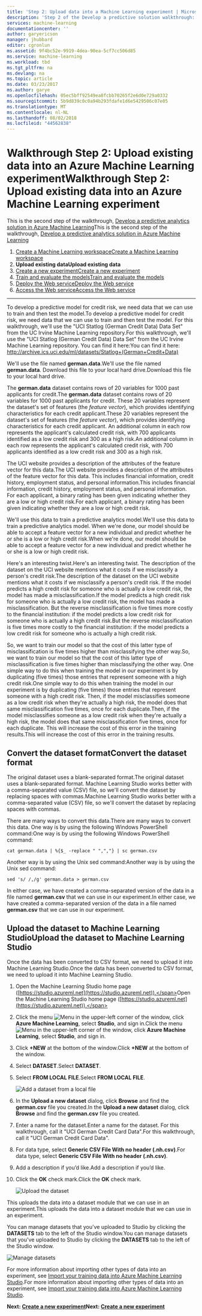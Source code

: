 ```yaml
---
title: 'Step 2: Upload data into a Machine Learning experiment | Microsoft Docs'
description: 'Step 2 of the Develop a predictive solution walkthrough: Upload stored public data into Azure Machine Learning Studio.'
services: machine-learning
documentationcenter: ''
author: garyericson
manager: jhubbard
editor: cgronlun
ms.assetid: 9f4bc52e-9919-4dea-90ea-5cf7cc506d85
ms.service: machine-learning
ms.workload: tbd
ms.tgt_pltfrm: na
ms.devlang: na
ms.topic: article
ms.date: 03/23/2017
ms.author: garye
ms.openlocfilehash: 05ec5bff92549ea8fcbb70265f2e6d0e729a0332
ms.sourcegitcommit: 5b9d839c0c0a94b293fdafe1d6e5429506c07e05
ms.translationtype: MT
ms.contentlocale: nl-NL
ms.lasthandoff: 08/02/2018
ms.locfileid: "44562838"
---
```

# <a name="walkthrough-step-2-upload-existing-data-into-an-azure-machine-learning-experiment"></a><span data-ttu-id="08044-103">Walkthrough Step 2: Upload existing data into an Azure Machine Learning experiment</span><span class="sxs-lookup"><span data-stu-id="08044-103">Walkthrough Step 2: Upload existing data into an Azure Machine Learning experiment</span></span>
<span data-ttu-id="08044-104">This is the second step of the walkthrough, [Develop a predictive analytics solution in Azure Machine Learning](machine-learning-walkthrough-develop-predictive-solution.md)</span><span class="sxs-lookup"><span data-stu-id="08044-104">This is the second step of the walkthrough, [Develop a predictive analytics solution in Azure Machine Learning](machine-learning-walkthrough-develop-predictive-solution.md)</span></span>

1. [<span data-ttu-id="08044-105">Create a Machine Learning workspace</span><span class="sxs-lookup"><span data-stu-id="08044-105">Create a Machine Learning workspace</span></span>](machine-learning-walkthrough-1-create-ml-workspace.md)
2. <span data-ttu-id="08044-106">**Upload existing data**</span><span class="sxs-lookup"><span data-stu-id="08044-106">**Upload existing data**</span></span>
3. [<span data-ttu-id="08044-107">Create a new experiment</span><span class="sxs-lookup"><span data-stu-id="08044-107">Create a new experiment</span></span>](machine-learning-walkthrough-3-create-new-experiment.md)
4. [<span data-ttu-id="08044-108">Train and evaluate the models</span><span class="sxs-lookup"><span data-stu-id="08044-108">Train and evaluate the models</span></span>](machine-learning-walkthrough-4-train-and-evaluate-models.md)
5. [<span data-ttu-id="08044-109">Deploy the Web service</span><span class="sxs-lookup"><span data-stu-id="08044-109">Deploy the Web service</span></span>](machine-learning-walkthrough-5-publish-web-service.md)
6. [<span data-ttu-id="08044-110">Access the Web service</span><span class="sxs-lookup"><span data-stu-id="08044-110">Access the Web service</span></span>](machine-learning-walkthrough-6-access-web-service.md)

- - -
<span data-ttu-id="08044-111">To develop a predictive model for credit risk, we need data that we can use to train and then test the model.</span><span class="sxs-lookup"><span data-stu-id="08044-111">To develop a predictive model for credit risk, we need data that we can use to train and then test the model.</span></span> <span data-ttu-id="08044-112">For this walkthrough, we'll use the "UCI Statlog (German Credit Data) Data Set" from the UC Irvine Machine Learning repository.</span><span class="sxs-lookup"><span data-stu-id="08044-112">For this walkthrough, we'll use the "UCI Statlog (German Credit Data) Data Set" from the UC Irvine Machine Learning repository.</span></span> <span data-ttu-id="08044-113">You can find it here:</span><span class="sxs-lookup"><span data-stu-id="08044-113">You can find it here:</span></span>  
<a href="http://archive.ics.uci.edu/ml/datasets/Statlog+(German+Credit+Data)">http://archive.ics.uci.edu/ml/datasets/Statlog+(German+Credit+Data)</a>

<span data-ttu-id="08044-114">We'll use the file named **german.data**.</span><span class="sxs-lookup"><span data-stu-id="08044-114">We'll use the file named **german.data**.</span></span> <span data-ttu-id="08044-115">Download this file to your local hard drive.</span><span class="sxs-lookup"><span data-stu-id="08044-115">Download this file to your local hard drive.</span></span>  

<span data-ttu-id="08044-116">The **german.data** dataset contains rows of 20 variables for 1000 past applicants for credit.</span><span class="sxs-lookup"><span data-stu-id="08044-116">The **german.data** dataset contains rows of 20 variables for 1000 past applicants for credit.</span></span> <span data-ttu-id="08044-117">These 20 variables represent the dataset's set of features (the *feature vector*), which provides identifying characteristics for each credit applicant.</span><span class="sxs-lookup"><span data-stu-id="08044-117">These 20 variables represent the dataset's set of features (the *feature vector*), which provides identifying characteristics for each credit applicant.</span></span> <span data-ttu-id="08044-118">An additional column in each row represents the applicant's calculated credit risk, with 700 applicants identified as a low credit risk and 300 as a high risk.</span><span class="sxs-lookup"><span data-stu-id="08044-118">An additional column in each row represents the applicant's calculated credit risk, with 700 applicants identified as a low credit risk and 300 as a high risk.</span></span>

<span data-ttu-id="08044-119">The UCI website provides a description of the attributes of the feature vector for this data.</span><span class="sxs-lookup"><span data-stu-id="08044-119">The UCI website provides a description of the attributes of the feature vector for this data.</span></span> <span data-ttu-id="08044-120">This includes financial information, credit history, employment status, and personal information.</span><span class="sxs-lookup"><span data-stu-id="08044-120">This includes financial information, credit history, employment status, and personal information.</span></span> <span data-ttu-id="08044-121">For each applicant, a binary rating has been given indicating whether they are a low or high credit risk.</span><span class="sxs-lookup"><span data-stu-id="08044-121">For each applicant, a binary rating has been given indicating whether they are a low or high credit risk.</span></span> 

<span data-ttu-id="08044-122">We'll use this data to train a predictive analytics model.</span><span class="sxs-lookup"><span data-stu-id="08044-122">We'll use this data to train a predictive analytics model.</span></span> <span data-ttu-id="08044-123">When we're done, our model should be able to accept a feature vector for a new individual and predict whether he or she is a low or high credit risk.</span><span class="sxs-lookup"><span data-stu-id="08044-123">When we're done, our model should be able to accept a feature vector for a new individual and predict whether he or she is a low or high credit risk.</span></span>  

<span data-ttu-id="08044-124">Here's an interesting twist.</span><span class="sxs-lookup"><span data-stu-id="08044-124">Here's an interesting twist.</span></span> <span data-ttu-id="08044-125">The description of the dataset on the UCI website mentions what it costs if we misclassify a person's credit risk.</span><span class="sxs-lookup"><span data-stu-id="08044-125">The description of the dataset on the UCI website mentions what it costs if we misclassify a person's credit risk.</span></span>
<span data-ttu-id="08044-126">If the model predicts a high credit risk for someone who is actually a low credit risk, the model has made a misclassification.</span><span class="sxs-lookup"><span data-stu-id="08044-126">If the model predicts a high credit risk for someone who is actually a low credit risk, the model has made a misclassification.</span></span>
<span data-ttu-id="08044-127">But the reverse misclassification is five times more costly to the financial institution: if the model predicts a low credit risk for someone who is actually a high credit risk.</span><span class="sxs-lookup"><span data-stu-id="08044-127">But the reverse misclassification is five times more costly to the financial institution: if the model predicts a low credit risk for someone who is actually a high credit risk.</span></span>

<span data-ttu-id="08044-128">So, we want to train our model so that the cost of this latter type of misclassification is five times higher than misclassifying the other way.</span><span class="sxs-lookup"><span data-stu-id="08044-128">So, we want to train our model so that the cost of this latter type of misclassification is five times higher than misclassifying the other way.</span></span>
<span data-ttu-id="08044-129">One simple way to do this when training the model in our experiment is by duplicating (five times) those entries that represent someone with a high credit risk.</span><span class="sxs-lookup"><span data-stu-id="08044-129">One simple way to do this when training the model in our experiment is by duplicating (five times) those entries that represent someone with a high credit risk.</span></span> <span data-ttu-id="08044-130">Then, if the model misclassifies someone as a low credit risk when they're actually a high risk, the model does that same misclassification five times, once for each duplicate.</span><span class="sxs-lookup"><span data-stu-id="08044-130">Then, if the model misclassifies someone as a low credit risk when they're actually a high risk, the model does that same misclassification five times, once for each duplicate.</span></span> <span data-ttu-id="08044-131">This will increase the cost of this error in the training results.</span><span class="sxs-lookup"><span data-stu-id="08044-131">This will increase the cost of this error in the training results.</span></span>


## <a name="convert-the-dataset-format"></a><span data-ttu-id="08044-132">Convert the dataset format</span><span class="sxs-lookup"><span data-stu-id="08044-132">Convert the dataset format</span></span>
<span data-ttu-id="08044-133">The original dataset uses a blank-separated format.</span><span class="sxs-lookup"><span data-stu-id="08044-133">The original dataset uses a blank-separated format.</span></span> <span data-ttu-id="08044-134">Machine Learning Studio works better with a comma-separated value (CSV) file, so we'll convert the dataset by replacing spaces with commas.</span><span class="sxs-lookup"><span data-stu-id="08044-134">Machine Learning Studio works better with a comma-separated value (CSV) file, so we'll convert the dataset by replacing spaces with commas.</span></span>  

<span data-ttu-id="08044-135">There are many ways to convert this data.</span><span class="sxs-lookup"><span data-stu-id="08044-135">There are many ways to convert this data.</span></span> <span data-ttu-id="08044-136">One way is by using the following Windows PowerShell command:</span><span class="sxs-lookup"><span data-stu-id="08044-136">One way is by using the following Windows PowerShell command:</span></span>   

    cat german.data | %{$_ -replace " ",","} | sc german.csv  

<span data-ttu-id="08044-137">Another way is by using the Unix sed command:</span><span class="sxs-lookup"><span data-stu-id="08044-137">Another way is by using the Unix sed command:</span></span>  

    sed 's/ /,/g' german.data > german.csv  

<span data-ttu-id="08044-138">In either case, we have created a comma-separated version of the data in a file named **german.csv** that we can use in our experiment.</span><span class="sxs-lookup"><span data-stu-id="08044-138">In either case, we have created a comma-separated version of the data in a file named **german.csv** that we can use in our experiment.</span></span>

## <a name="upload-the-dataset-to-machine-learning-studio"></a><span data-ttu-id="08044-139">Upload the dataset to Machine Learning Studio</span><span class="sxs-lookup"><span data-stu-id="08044-139">Upload the dataset to Machine Learning Studio</span></span>
<span data-ttu-id="08044-140">Once the data has been converted to CSV format, we need to upload it into Machine Learning Studio.</span><span class="sxs-lookup"><span data-stu-id="08044-140">Once the data has been converted to CSV format, we need to upload it into Machine Learning Studio.</span></span> 

1. <span data-ttu-id="08044-141">Open the Machine Learning Studio home page ([https://studio.azureml.net](https://studio.azureml.net)).</span><span class="sxs-lookup"><span data-stu-id="08044-141">Open the Machine Learning Studio home page ([https://studio.azureml.net](https://studio.azureml.net)).</span></span> 

2. <span data-ttu-id="08044-142">Click the menu ![Menu][1] in the upper-left corner of the window, click **Azure Machine Learning**, select **Studio**, and sign in.</span><span class="sxs-lookup"><span data-stu-id="08044-142">Click the menu ![Menu][1] in the upper-left corner of the window, click **Azure Machine Learning**, select **Studio**, and sign in.</span></span>

3. <span data-ttu-id="08044-143">Click **+NEW** at the bottom of the window.</span><span class="sxs-lookup"><span data-stu-id="08044-143">Click **+NEW** at the bottom of the window.</span></span>

4. <span data-ttu-id="08044-144">Select **DATASET**.</span><span class="sxs-lookup"><span data-stu-id="08044-144">Select **DATASET**.</span></span>

5. <span data-ttu-id="08044-145">Select **FROM LOCAL FILE**.</span><span class="sxs-lookup"><span data-stu-id="08044-145">Select **FROM LOCAL FILE**.</span></span>

    ![Add a dataset from a local file][2]

6. <span data-ttu-id="08044-147">In the **Upload a new dataset** dialog, click **Browse** and find the **german.csv** file you created.</span><span class="sxs-lookup"><span data-stu-id="08044-147">In the **Upload a new dataset** dialog, click **Browse** and find the **german.csv** file you created.</span></span>

7. <span data-ttu-id="08044-148">Enter a name for the dataset.</span><span class="sxs-lookup"><span data-stu-id="08044-148">Enter a name for the dataset.</span></span> <span data-ttu-id="08044-149">For this walkthrough, call it "UCI German Credit Card Data".</span><span class="sxs-lookup"><span data-stu-id="08044-149">For this walkthrough, call it "UCI German Credit Card Data".</span></span>

8. <span data-ttu-id="08044-150">For data type, select **Generic CSV File With no header (.nh.csv)**.</span><span class="sxs-lookup"><span data-stu-id="08044-150">For data type, select **Generic CSV File With no header (.nh.csv)**.</span></span>

9. <span data-ttu-id="08044-151">Add a description if you’d like.</span><span class="sxs-lookup"><span data-stu-id="08044-151">Add a description if you’d like.</span></span>

10. <span data-ttu-id="08044-152">Click the **OK** check mark.</span><span class="sxs-lookup"><span data-stu-id="08044-152">Click the **OK** check mark.</span></span>  

    ![Upload the dataset][3]

<span data-ttu-id="08044-154">This uploads the data into a dataset module that we can use in an experiment.</span><span class="sxs-lookup"><span data-stu-id="08044-154">This uploads the data into a dataset module that we can use in an experiment.</span></span>

<span data-ttu-id="08044-155">You can manage datasets that you've uploaded to Studio by clicking the **DATASETS** tab to the left of the Studio window.</span><span class="sxs-lookup"><span data-stu-id="08044-155">You can manage datasets that you've uploaded to Studio by clicking the **DATASETS** tab to the left of the Studio window.</span></span>

![Manage datasets][4]

<span data-ttu-id="08044-157">For more information about importing other types of data into an experiment, see [Import your training data into Azure Machine Learning Studio](machine-learning-data-science-import-data.md).</span><span class="sxs-lookup"><span data-stu-id="08044-157">For more information about importing other types of data into an experiment, see [Import your training data into Azure Machine Learning Studio](machine-learning-data-science-import-data.md).</span></span>

<span data-ttu-id="08044-158">**Next: [Create a new experiment](machine-learning-walkthrough-3-create-new-experiment.md)**</span><span class="sxs-lookup"><span data-stu-id="08044-158">**Next: [Create a new experiment](machine-learning-walkthrough-3-create-new-experiment.md)**</span></span>

[1]: https://docstestmedia1.blob.core.windows.net/azure-media/articles/machine-learning/media/machine-learning-walkthrough-2-upload-data/menu.png
[2]: https://docstestmedia1.blob.core.windows.net/azure-media/articles/machine-learning/media/machine-learning-walkthrough-2-upload-data/add-dataset.png
[3]: https://docstestmedia1.blob.core.windows.net/azure-media/articles/machine-learning/media/machine-learning-walkthrough-2-upload-data/upload-dataset.png
[4]: https://docstestmedia1.blob.core.windows.net/azure-media/articles/machine-learning/media/machine-learning-walkthrough-2-upload-data/dataset-list.png




